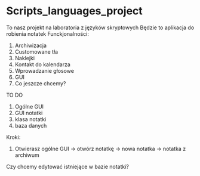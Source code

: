 # Scripts_languages_project
To nasz projekt na laboratoria z języków skryptowych
Będzie to aplikacja do robienia notatek
Funckjonalności:
1. Archiwizacja
2. Customowane tła
3. Naklejki
4. Kontakt do kalendarza
5. Wprowadzanie głosowe
6. GUI
7. Co jeszcze chcemy?

TO DO
1. Ogólne GUI
2. GUI notatki
3. klasa notatki
4. baza danych 

Kroki:
1. Otwierasz ogólne GUI
-> otwórz notatkę
-> nowa notatka
-> notatka z archiwum

Czy chcemy edytować istniejące w bazie notatki?
